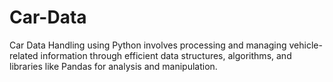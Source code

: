 # Car-Data
Car Data Handling using Python involves processing and managing vehicle-related information through efficient data structures, algorithms, and libraries like Pandas for analysis and manipulation.
